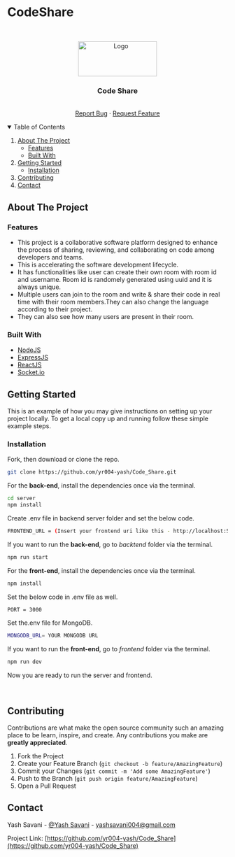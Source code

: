 # CodeShare

<!-- PROJECT LOGO -->
<br />
<p align="center">
  <a href="https://github.com/othneildrew/Best-README-Template">
    <img src="https://codeshare.co.uk/img/codeshare.png" alt="Logo" width="180" height="80">
  </a>

  <h3 align="center">Code Share</h3>

  <p align="center">
    <br />
    <a href="https://github.com/yr004-yash/Code_Share/issues">Report Bug</a>
    ·
    <a href="https://github.com/yr004-yash/Code_Share/issues">Request Feature</a>
  </p>
</p>



<!-- TABLE OF CONTENTS -->
<details open="open">
  <summary>Table of Contents</summary>
  <ol>
    <li>
      <a href="#about-the-project">About The Project</a>
      <ul>
        <li><a href="#features">Features</a></li>
        <li><a href="#built-with">Built With</a></li>
      </ul>
    </li>
    <li>
      <a href="#getting-started">Getting Started</a>
      <ul>
        <li><a href="#installation">Installation</a></li>
      </ul>
    </li>
    <li><a href="#contributing">Contributing</a></li>
    <li><a href="#contact">Contact</a></li>
  </ol>
</details>



<!-- ABOUT THE PROJECT -->
## About The Project

### Features

- This project is a collaborative software platform designed to enhance the process of sharing, reviewing, and collaborating on code among developers and teams.  <br />
- This is accelerating the software development lifecycle.<br/>
- It has functionalities like user can create their own room with room id and username. Room id is randomely generated using uuid and it is always unique.<br/>
- Multiple users can join to the room and write & share their code in real time with their room members.They can also change the language according to their project.<br/>
- They can also see how many users are present in their room.<br />

### Built With

* [NodeJS](https://nodejs.org/en/)
* [ExpressJS](https://expressjs.com/)
* [ReactJS](https://reactjs.org/)
* [Socket.io](https://socket.io/)

<!-- GETTING STARTED -->
## Getting Started

This is an example of how you may give instructions on setting up your project locally.
To get a local copy up and running follow these simple example steps.

### Installation


Fork, then download or clone the repo.
```bash
git clone https://github.com/yr004-yash/Code_Share.git
```

For the **back-end**, install the dependencies once via the terminal.
```bash
cd server
npm install
```

Create .env file in backend server folder and set the below code.
```bash
FRONTEND_URL = (Insert your frontend uri like this - http://localhost:5173/ for this project)
```

If you want to run the **back-end**, go to *backtend* folder via the terminal.
```bash
npm run start
```

For the **front-end**, install the dependencies once via the terminal.
```bash
npm install
```

Set the below code in .env file as well.
```bash
PORT = 3000

```
Set the.env file for MongoDB.
```bash
MONGODB_URL= YOUR MONGODB URL
```

If you want to run the **front-end**, go to *frontend* folder via the terminal.
```bash
npm run dev
```

Now you are ready to run the server and frontend.

<br />

<!-- CONTRIBUTING -->
## Contributing

Contributions are what make the open source community such an amazing place to be learn, inspire, and create. Any contributions you make are **greatly appreciated**.

1. Fork the Project
2. Create your Feature Branch (`git checkout -b feature/AmazingFeature`)
3. Commit your Changes (`git commit -m 'Add some AmazingFeature'`)
4. Push to the Branch (`git push origin feature/AmazingFeature`)
5. Open a Pull Request


<!-- CONTACT -->
## Contact

Yash Savani - [@Yash Savani](https://www.linkedin.com/in/yash-savani-43b80b229/) - yashsavani004@gmail.com

Project Link: [https://github.com/yr004-yash/Code_Share](https://github.com/yr004-yash/Code_Share)




<!-- MARKDOWN LINKS & IMAGES -->
<!-- https://www.markdownguide.org/basic-syntax/#reference-style-links -->
[product-screenshot]: images/screenshot.PNG
